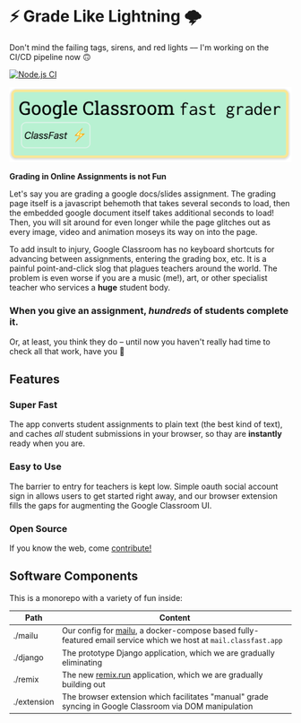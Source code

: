 # ⚡️ Grade Like Lightning 🌩

Don't mind the failing tags, sirens, and red lights –– I'm working on the
CI/CD pipeline now 🙃

[![Node.js CI](https://github.com/jdevries3133/fast_grader/actions/workflows/extension.yml/badge.svg)](https://github.com/jdevries3133/fast_grader/actions/workflows/extension.yml)

![Fast Grader Logo](./django/fast_grader/static/logo.png)

**Grading in Online Assignments is not Fun**

Let's say you are grading a google docs/slides assignment. The grading page
itself is a javascript behemoth that takes several seconds to load, then the
embedded google document itself takes additional seconds to load! Then, you
will sit around for even longer while the page glitches out as every image,
video and animation moseys its way on into the page.

To add insult to injury, Google Classroom has no keyboard shortcuts for
advancing between assignments, entering the grading box, etc. It is a painful
point-and-click slog that plagues teachers around the world. The problem
is even worse if you are a music (me!), art, or other specialist teacher who
services a **huge** student body.

### When you give an assignment, _hundreds_ of students complete it.

Or, at least, you think they do – until now you haven't really had time to
check all that work, have you 🤔

## Features

### Super Fast

The app converts student assignments to plain text (the best kind of text), and
caches _all_ student submissions in your browser, so thay are **instantly**
ready when you are.

### Easy to Use

The barrier to entry for teachers is kept low. Simple oauth social account
sign in allows users to get started right away, and our browser extension
fills the gaps for augmenting the Google Classroom UI.

### Open Source

If you know the web, come
[contribute!](https://github.com/jdevries3133/fast_grader)

## Software Components

This is a monorepo with a variety of fun inside:

| Path        | Content                                                                                                                             |
| ----------- | ----------------------------------------------------------------------------------------------------------------------------------- |
| ./mailu     | Our config for [mailu](https://mailu.io), a docker-compose based fully-featured email service which we host at `mail.classfast.app` |
| ./django    | The prototype Django application, which we are gradually eliminating                                                                |
| ./remix     | The new [remix.run](https://remix.run) application, which we are gradually building out                                             |
| ./extension | The browser extension which facilitates "manual" grade syncing in Google Classroom via DOM manipulation                             |
